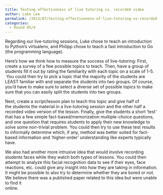 ```yaml
---
title: Testing effectiveness of live tutoring vs. recorded video
author: Luke Lee
permalink: /2013/07/testing-effectiveness-of-live-tutoring-vs-recorded-video/
categories:
  - Round 05/4
---
```

Regarding our live-tutoring sessions, Luke chose to teach an introduction to Python&#8217;s virtualenv, and Philipp chose to teach a fast introduction to Go (the programming language).

Here&#8217;s how we think how to measure the success of live-tutoring: First, create a survey of a few possible topics to teach. Then, have a group of students fill it out by rating the familiarity with each topic on a scale of 1-5.  You could then try to pick a topic that the majority of the students are LEAST familiar with and separate the students into two groups. Of course, you&#8217;d have to make sure to select a diverse set of possible topics to make sure that you can easily split the students into two groups.

Next, create a script/lesson plan to teach this topic and give half of the students the material in a live-tutoring session and the other half a recorded video version of the lesson. Finally, give the students a short &#8216;test&#8217; that has a few simple fact-based/memorization multiple-choice questions, and one question that requires students to apply their new knowledge to solve some non-trivial problem. You could then try to use these test results to informally determine which, if any, method was better suited for fact-based information and &#8216;higher-order&#8217; understanding like experts typically have.

We also had another more intrusive idea that would involve recording students faces while they watch both types of lessons. You could then attempt to analyze this facial recognition data to see if their eyes, face reactions, etc. could give any insight into how they are taking in information. It might be possible to also try to determine whether they are bored or not. We believe there was a published paper related to this idea but were unable to find it  
online.
